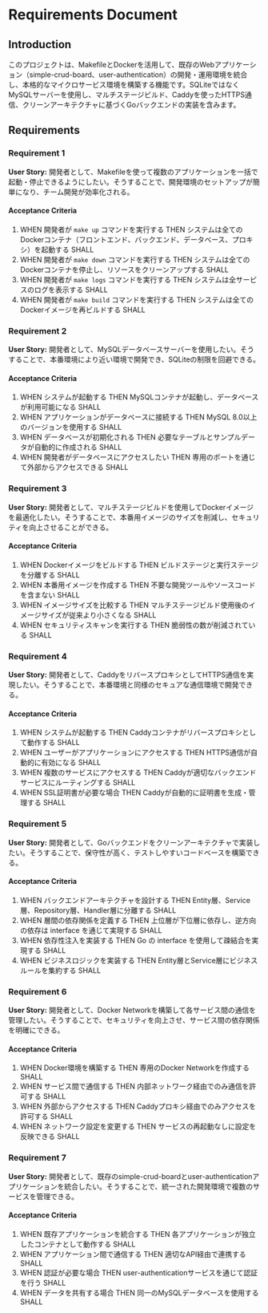 # Requirements Document

## Introduction

このプロジェクトは、MakefileとDockerを活用して、既存のWebアプリケーション（simple-crud-board、user-authentication）の開発・運用環境を統合し、本格的なマイクロサービス環境を構築する機能です。SQLiteではなくMySQLサーバーを使用し、マルチステージビルド、Caddyを使ったHTTPS通信、クリーンアーキテクチャに基づくGoバックエンドの実装を含みます。

## Requirements

### Requirement 1

**User Story:** 開発者として、Makefileを使って複数のアプリケーションを一括で起動・停止できるようにしたい。そうすることで、開発環境のセットアップが簡単になり、チーム開発が効率化される。

#### Acceptance Criteria

1. WHEN 開発者が `make up` コマンドを実行する THEN システムは全てのDockerコンテナ（フロントエンド、バックエンド、データベース、プロキシ）を起動する SHALL
2. WHEN 開発者が `make down` コマンドを実行する THEN システムは全てのDockerコンテナを停止し、リソースをクリーンアップする SHALL
3. WHEN 開発者が `make logs` コマンドを実行する THEN システムは全サービスのログを表示する SHALL
4. WHEN 開発者が `make build` コマンドを実行する THEN システムは全てのDockerイメージを再ビルドする SHALL

### Requirement 2

**User Story:** 開発者として、MySQLデータベースサーバーを使用したい。そうすることで、本番環境により近い環境で開発でき、SQLiteの制限を回避できる。

#### Acceptance Criteria

1. WHEN システムが起動する THEN MySQLコンテナが起動し、データベースが利用可能になる SHALL
2. WHEN アプリケーションがデータベースに接続する THEN MySQL 8.0以上のバージョンを使用する SHALL
3. WHEN データベースが初期化される THEN 必要なテーブルとサンプルデータが自動的に作成される SHALL
4. WHEN 開発者がデータベースにアクセスしたい THEN 専用のポートを通じて外部からアクセスできる SHALL

### Requirement 3

**User Story:** 開発者として、マルチステージビルドを使用してDockerイメージを最適化したい。そうすることで、本番用イメージのサイズを削減し、セキュリティを向上させることができる。

#### Acceptance Criteria

1. WHEN Dockerイメージをビルドする THEN ビルドステージと実行ステージを分離する SHALL
2. WHEN 本番用イメージを作成する THEN 不要な開発ツールやソースコードを含まない SHALL
3. WHEN イメージサイズを比較する THEN マルチステージビルド使用後のイメージサイズが従来より小さくなる SHALL
4. WHEN セキュリティスキャンを実行する THEN 脆弱性の数が削減されている SHALL

### Requirement 4

**User Story:** 開発者として、CaddyをリバースプロキシとしてHTTPS通信を実現したい。そうすることで、本番環境と同様のセキュアな通信環境で開発できる。

#### Acceptance Criteria

1. WHEN システムが起動する THEN Caddyコンテナがリバースプロキシとして動作する SHALL
2. WHEN ユーザーがアプリケーションにアクセスする THEN HTTPS通信が自動的に有効になる SHALL
3. WHEN 複数のサービスにアクセスする THEN Caddyが適切なバックエンドサービスにルーティングする SHALL
4. WHEN SSL証明書が必要な場合 THEN Caddyが自動的に証明書を生成・管理する SHALL

### Requirement 5

**User Story:** 開発者として、Goバックエンドをクリーンアーキテクチャで実装したい。そうすることで、保守性が高く、テストしやすいコードベースを構築できる。

#### Acceptance Criteria

1. WHEN バックエンドアーキテクチャを設計する THEN Entity層、Service層、Repository層、Handler層に分離する SHALL
2. WHEN 層間の依存関係を定義する THEN 上位層が下位層に依存し、逆方向の依存は interface を通じて実現する SHALL
3. WHEN 依存性注入を実装する THEN Go の interface を使用して疎結合を実現する SHALL
4. WHEN ビジネスロジックを実装する THEN Entity層とService層にビジネスルールを集約する SHALL

### Requirement 6

**User Story:** 開発者として、Docker Networkを構築して各サービス間の通信を管理したい。そうすることで、セキュリティを向上させ、サービス間の依存関係を明確にできる。

#### Acceptance Criteria

1. WHEN Docker環境を構築する THEN 専用のDocker Networkを作成する SHALL
2. WHEN サービス間で通信する THEN 内部ネットワーク経由でのみ通信を許可する SHALL
3. WHEN 外部からアクセスする THEN Caddyプロキシ経由でのみアクセスを許可する SHALL
4. WHEN ネットワーク設定を変更する THEN サービスの再起動なしに設定を反映できる SHALL

### Requirement 7

**User Story:** 開発者として、既存のsimple-crud-boardとuser-authenticationアプリケーションを統合したい。そうすることで、統一された開発環境で複数のサービスを管理できる。

#### Acceptance Criteria

1. WHEN 既存アプリケーションを統合する THEN 各アプリケーションが独立したコンテナとして動作する SHALL
2. WHEN アプリケーション間で通信する THEN 適切なAPI経由で連携する SHALL
3. WHEN 認証が必要な場合 THEN user-authenticationサービスを通じて認証を行う SHALL
4. WHEN データを共有する場合 THEN 同一のMySQLデータベースを使用する SHALL